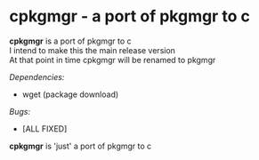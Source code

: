 # cpkgmgr - a port of pkgmgr to c

**cpkgmgr** is a port of pkgmgr to c  
I intend to make this the main release version  
At that point in time cpkgmgr will be renamed to pkgmgr  

*Dependencies:*  
- wget (package download)  
  
*Bugs:*  
- [ALL FIXED]  
  
**cpkgmgr** is 'just' a port of pkgmgr to c

